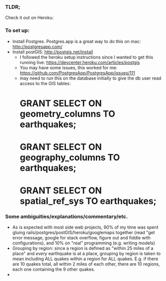 ### TLDR;

Check it out on Heroku:

### To set up:

* Install Postgres. Postgres.app is a great way to do this on mac: http://postgresapp.com/
* Install postGIS: http://postgis.net/install
  * I followed the heroku setup instructions since I wanted to get this running live: https://devcenter.heroku.com/articles/postgis
  * You may have some issues, this worked for me: https://github.com/PostgresApp/PostgresApp/issues/111
  * may need to run this on the database initially to give the db user read access to the GIS tables:
    # GRANT SELECT ON geometry_columns TO earthquakes;
    # GRANT SELECT ON geography_columns TO earthquakes;
    # GRANT SELECT ON spatial_ref_sys TO earthquakes;



### Some ambiguities/explanations/commentary/etc.

* As is expected with most side web projects, 90% of my time was spent gluing rails/postgres/postGIS/heroku/googlemaps together (read "get error message, google for stack overflow, figure out and fiddle with configurations), and 10% on "real" programming (e.g. writing models)
* Grouping by region: since a region is defined as "within 25 miles of a place" and *every* earthquake is at a place, grouping by region is taken to mean including ALL quakes within a region for ALL quakes. E.g. if there are 10 quakes total, all within 2 miles of each other, there are 10 regions, each one containing the 9 other quakes.
*







